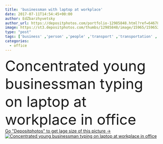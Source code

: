 ```yaml
---
title: 'businessman with laptop at workplace'
date: 2017-07-11T14:54:45+00:00
author: EdZbarzhyvetsky
author_url: https://depositphotos.com/portfolio-12985848.html?ref=64678756
image: https://st3.depositphotos.com/thumbs/12985848/image/15965/159652326/api_thumb_450.jpg?forcejpeg=true
type: "post"
tags: ['business' ,'person' ,'people' ,'transport' ,'transportation' ,'technology' ,'drink' ,'corporate' ,'office' ,'electronic' ,'working' ,'manager' ,'laptop' ,'network' ,'work' ,'businessman' ,'indoors' ,'leader' ,'profession' ,'bicycle' ,'bike' ,'alone' ,'attractive' ,'executive' ,'handsome' ,'workplace' ,'concentrated' ,'focused' ,'appliance' ,'type' ,'smartphone' ,'gadgets' ,'professional occupation' ,'cup of coffee' ,'young adult' ,'formal wear' ,'digital devices' ,'Caucasian Man' ]
categories: 
  - office
---
```

<div aling="center">
            <font size="60"> Concentrated young businessman typing on laptop at workplace in office</font>   
</div>
<div>
    <a href='https://depositphotos.com/159652326/stock-photo-businessman-with-laptop-at-workplace.html?ref=64678756' target=_blank > Go "Depositphotos" to get lage size of this picture ->
        <img href='https://depositphotos.com/159652326/stock-photo-businessman-with-laptop-at-workplace.html?ref=64678756' src='https://st3.depositphotos.com/12985848/15965/i/950/depositphotos_159652326-stock-photo-businessman-with-laptop-at-workplace.jpg?forcejpeg=true' alt='Concentrated young businessman typing on laptop at workplace in office' >
    </a>
</div>
